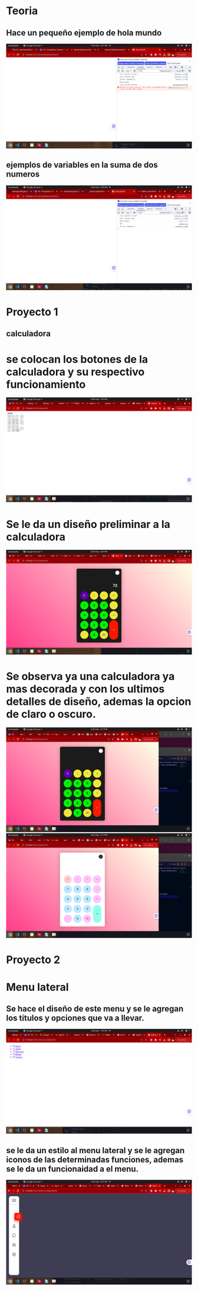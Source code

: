 # Teoria
## Hace un pequeño ejemplo de hola mundo

<img src="img/proyecot14.png">


## ejemplos de variables en la suma de dos numeros


<img src="img/proyecto15.png">










# Proyecto 1
## calculadora




# se colocan los botones de la calculadora y su respectivo funcionamiento

<img src="img/proyecto1.png">


# Se le da un diseño preliminar a la calculadora

<img src="img/proyecto11.png">

# Se observa ya una calculadora ya mas decorada y con los ultimos detalles de diseño, ademas la opcion de claro o oscuro.

<img src="img/proyecto12.png">
<img src="img/proyecto13.png">


# Proyecto 2
# Menu lateral

## Se hace el diseño de este menu y se le agregan los titulos y opciones que va a llevar.

<img src="img/proyecto16.png">

## se le da un estilo al menu lateral y se le agregan iconos de las determinadas funciones, ademas se le da un funcionaidad a el menu.

<img src="img/proyecto17.png">


## 